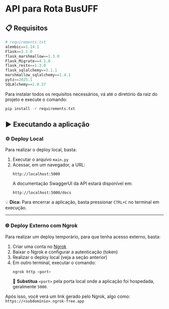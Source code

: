 # API para Rota BusUFF

## 📋 Requisitos
```python
# requirements.txt
alembic==1.14.1
Flask==3.1.0
flask_marshmallow==1.3.0
Flask_Migrate==4.1.0
flask_restx==1.3.0
flask_sqlalchemy==3.1.1
marshmallow_sqlalchemy==1.4.1
pytz==2025.1
SQLAlchemy==2.0.37
```

Para instalar todos os requisitos necessários, vá até o diretório da raiz do projeto e execute o comando:
```bash
pip install -r requirements.txt
```

## ▶️ Executando a aplicação  

### ⚙️ Deploy Local  
Para realizar o deploy local, basta:  
1. Executar o arquivo `main.py`
2. Acessar, em um navegador, a URL:  
    ```
    http://localhost:5000
    ```
    A documentação SwaggerUI da API estará disponível em:  
    ```
    http://localhost:5000/docs
    ```

💡 **Dica:** Para encerrar a aplicação, basta pressionar `CTRL+C` no terminal em execução.  

---

### 🌐 Deploy Externo com Ngrok  
Para realizar um deploy temporário, para que tenha acesso externo, basta:  
1. Criar uma conta no [Ngrok](https://ngrok.com/)  
2. Baixar o Ngrok e configurar a autenticação (token)  
3. Realizar o deploy local (veja a seção anterior)  
4. Em outro terminal, executar o comando:  
    ```bash
    ngrok http <port>
    ```
    🚀 **Substitua** `<port>` pela porta local onde a aplicação foi hospedada, geralmente `5000`.  

Após isso, você verá um link gerado pelo Ngrok, algo como: 
`https://<subdomínio>.ngrok-free.app`
